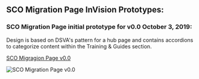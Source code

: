 
## SCO Migration Page InVision Prototypes:

### SCO Migration Page initial prototype for v0.0 October 3, 2019:
Design is based on DSVA's pattern for a hub page and contains accordions to categorize content within the Training & Guides section.

[SCO Migragion Page v0.0](https://bahdigital.invisionapp.com/share/8TIABPGWDNC)

![SCO Migration Page v0.0](https://github.com/department-of-veterans-affairs/va.gov-team/blob/master/products/office-administration/vba/sco-migration/design/ui/SCO%20Resources%20-%20All%20Closed%20Accordions%20%40.5x%20100419.png)

